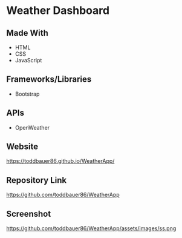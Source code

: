 # Weather Dashboard

## Made With
* HTML
* CSS
* JavaScript

## Frameworks/Libraries
* Bootstrap

## APIs
* OpenWeather


## Website
https://toddbauer86.github.io/WeatherApp/

## Repository Link
https://github.com/toddbauer86/WeatherApp

## Screenshot
https://github.com/toddbauer86/WeatherApp/assets/images/ss.png

